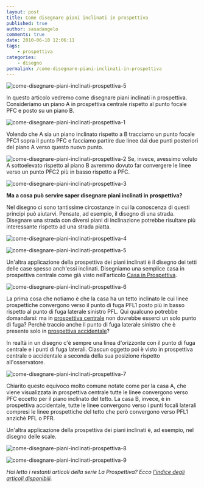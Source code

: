 ```yaml
---
layout: post
title: Come disegnare piani inclinati in prospettiva
published: true
author: sasadangelo
comments: true
date: 2010-06-10 12:06:11
tags:
    - prospettiva
categories:
    - disegno
permalink: /come-disegnare-piani-inclinati-in-prospettiva
---
```


![](https://www.disegnoepittura.it/wp-content/uploads/come-disegnare-piani-inclinati-prospettiva-5.jpg "come-disegnare-piani-inclinati-prospettiva-5")

In questo articolo vedremo come disegnare piani inclinati in prospettiva. Consideriamo un piano A in prospettiva centrale rispetto al punto focale PFC e posto su un piano B.

![](https://www.disegnoepittura.it/wp-content/uploads/come-disegnare-piani-inclinati-prospettiva-1.jpg "come-disegnare-piani-inclinati-prospettiva-1")

Volendo che A sia un piano inclinato rispetto a B tracciamo un punto focale PFC1 sopra il punto PFC e facciamo partire due linee dai due punti posteriori del piano A verso questo nuovo punto.

![](https://www.disegnoepittura.it/wp-content/uploads/come-disegnare-piani-inclinati-prospettiva-2.jpg "come-disegnare-piani-inclinati-prospettiva-2") Se, invece, avessimo voluto A sottoelevato rispetto al piano B avremmo dovuto far convergere le linee verso un punto PFC2 più in basso rispetto a PFC.

![](https://www.disegnoepittura.it/wp-content/uploads/come-disegnare-piani-inclinati-prospettiva-3.jpg "come-disegnare-piani-inclinati-prospettiva-3")

**Ma a cosa può servire saper disegnare piani inclinati in prospettiva?**

Nel disegno ci sono tantissime circostanze in cui la conoscenza di questi principi può aiutarvi. Pensate, ad esempio, il disegno di una strada. Disegnare una strada con diversi piani di inclinazione potrebbe risultare più interessante rispetto ad una strada piatta.

![](https://www.disegnoepittura.it/wp-content/uploads/come-disegnare-piani-inclinati-prospettiva-4.jpg "come-disegnare-piani-inclinati-prospettiva-4")

![](https://www.disegnoepittura.it/wp-content/uploads/come-disegnare-piani-inclinati-prospettiva-5.jpg "come-disegnare-piani-inclinati-prospettiva-5")

Un'altra applicazione della prospettiva dei piani inclinati è il disegno dei tetti delle case spesso anch'essi inclinati. Disegniamo una semplice casa in prospettiva centrale come già visto nell'articolo [Casa in Prospettiva](https://www.disegnoepittura.it/casa-prospettiva/).

![](https://www.disegnoepittura.it/wp-content/uploads/come-disegnare-piani-inclinati-prospettiva-6.jpg "come-disegnare-piani-inclinati-prospettiva-6")

La prima cosa che notiamo è che la casa ha un tetto inclinato le cui linee prospettiche convergono verso il punto di fuga PFL1 posto più in basso rispetto al punto di fuga laterale sinistro PFL. Qui qualcuno potrebbe domandarsi: ma in [prospettiva centrale](https://www.disegnoepittura.it/prospettiva-centrale/) non dovrebbe esserci un solo punto di fuga? Perchè traccio anche il punto di fuga laterale sinistro che è presente solo in [prospettiva accidentale](https://www.disegnoepittura.it/prospettiva-accidentale/)?

In realtà in un disegno c'è sempre una linea d'orizzonte con il punto di fuga centrale e i punti di fuga laterali. Ciascun oggetto poi è visto in prospettiva centrale o accidentale a seconda della sua posizione rispetto all'osservatore.

![](https://www.disegnoepittura.it/wp-content/uploads/come-disegnare-piani-inclinati-prospettiva-7.jpg "come-disegnare-piani-inclinati-prospettiva-7")

Chiarito questo equivoco molto comune notate come per la casa A, che viene visualizzata in prospettiva centrale tutte le linee convergono verso PFC eccetto per il piano inclinato del tetto. La casa B, invece, è in prospettiva accidentale, tutte le linee convergono verso i punti focali laterali compresi le linee prospettiche del tetto che però convergono verso PFL1 anzichè PFL o PFR.

Un'altra applicazione della prospettiva dei piani inclinati è, ad esempio, nel disegno delle scale.

![](https://www.disegnoepittura.it/wp-content/uploads/come-disegnare-piani-inclinati-prospettiva-8.jpg "come-disegnare-piani-inclinati-prospettiva-8")

![](https://www.disegnoepittura.it/wp-content/uploads/come-disegnare-piani-inclinati-prospettiva-9.jpg "come-disegnare-piani-inclinati-prospettiva-9")

_Hai letto i restanti articoli della serie La Prospettiva? Ecco [l’indice degli articoli disponibili](https://www.disegnoepittura.it/prospettiva/ "La Prospettiva")._
